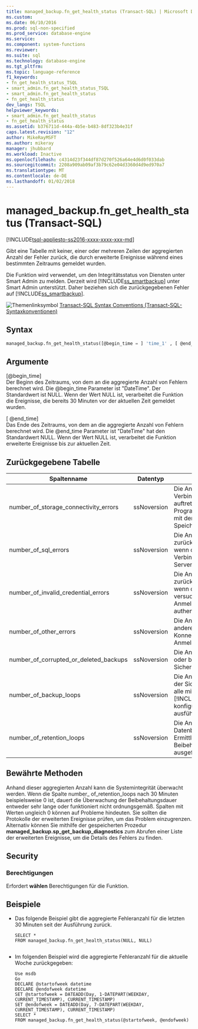 ```yaml
---
title: managed_backup.fn_get_health_status (Transact-SQL) | Microsoft Docs
ms.custom: 
ms.date: 06/10/2016
ms.prod: sql-non-specified
ms.prod_service: database-engine
ms.service: 
ms.component: system-functions
ms.reviewer: 
ms.suite: sql
ms.technology: database-engine
ms.tgt_pltfrm: 
ms.topic: language-reference
f1_keywords:
- fn_get_health_status_TSQL
- smart_admin.fn_get_health_status_TSQL
- smart_admin.fn_get_health_status
- fn_get_health_status
dev_langs: TSQL
helpviewer_keywords:
- smart_admin.fn_get_health_status
- fn_get_health_status
ms.assetid: b376711d-444a-4b5e-b483-8df323b4e31f
caps.latest.revision: "12"
author: MikeRayMSFT
ms.author: mikeray
manager: jhubbard
ms.workload: Inactive
ms.openlocfilehash: c4314d23f344df87d270f526a64e4d6d0f033dab
ms.sourcegitcommit: 2208a909ab09af3b79c62e04d3360d4d9ed970a7
ms.translationtype: MT
ms.contentlocale: de-DE
ms.lasthandoff: 01/02/2018
---
```

# <a name="managedbackupfngethealthstatus-transact-sql"></a>managed_backup.fn_get_health_status (Transact-SQL)
[!INCLUDE[tsql-appliesto-ss2016-xxxx-xxxx-xxx-md](../../includes/tsql-appliesto-ss2016-xxxx-xxxx-xxx-md.md)]

  Gibt eine Tabelle mit keiner, einer oder mehreren Zeilen der aggregierten Anzahl der Fehler zurück, die durch erweiterte Ereignisse während eines bestimmten Zeitraums gemeldet wurden.  
  
 Die Funktion wird verwendet, um den Integritätsstatus von Diensten unter Smart Admin zu melden.  Derzeit wird [!INCLUDE[ss_smartbackup](../../includes/ss-smartbackup-md.md)] unter Smart Admin unterstützt. Daher beziehen sich die zurückgegebenen Fehler auf [!INCLUDE[ss_smartbackup](../../includes/ss-smartbackup-md.md)].  
  
 
 ![Themenlinksymbol](../../database-engine/configure-windows/media/topic-link.gif "Topic link icon") [Transact-SQL Syntax Conventions (Transact-SQL-Syntaxkonventionen)](../../t-sql/language-elements/transact-sql-syntax-conventions-transact-sql.md)  
  
## <a name="syntax"></a>Syntax  
  
```sql  
managed_backup.fn_get_health_status([@begin_time = ] 'time_1' , [ @end_time = ] 'time_2')  
```  
  
##  <a name="Arguments"></a> Argumente  
 [@begin_time]  
 Der Beginn des Zeitraums, von dem an die aggregierte Anzahl von Fehlern berechnet wird.  Die @begin_time Parameter ist "DateTime". Der Standardwert ist NULL. Wenn der Wert NULL ist, verarbeitet die Funktion die Ereignisse, die bereits 30 Minuten vor der aktuellen Zeit gemeldet wurden.  
  
 [ @end_time]  
 Das Ende des Zeitraums, von dem an die aggregierte Anzahl von Fehlern berechnet wird. Die @end_time Parameter ist "DateTime" hat den Standardwert NULL. Wenn der Wert NULL ist, verarbeitet die Funktion erweiterte Ereignisse bis zur aktuellen Zeit.  
  
## <a name="table-returned"></a>Zurückgegebene Tabelle  
  
|Spaltenname|Datentyp|Description|  
|-----------------|---------------|-----------------|  
|number_of_storage_connectivity_errors|ssNoversion|Die Anzahl von Verbindungsfehlern, die auftreten, wenn das Programm eine Verbindung mit dem Windows Azure-Speicherkonto herstellt.|  
|number_of_sql_errors|ssNoversion|Die Anzahl der Fehler, die zurückgegeben werden, wenn das Programm eine Verbindung mit der SQL Server Engine herstellt.|  
|number_of_invalid_credential_errors|ssNoversion|Die Anzahl der Fehler, die zurückgegeben werden, wenn das Programm versucht, sich mit den SQL-Anmeldeinformationen zu authentifizieren.|  
|number_of_other_errors|ssNoversion|Die Anzahl der Fehler aus anderen Kategorien außer Konnektivität, SQL oder Anmeldeinformationen.|  
|number_of_corrupted_or_deleted_backups|ssNoversion|Die Anzahl der gelöschten oder beschädigte Sicherungsdateien.|  
|number_of_backup_loops|ssNoversion|Die Anzahl der Scans, die der Sicherungs-Agent für alle mit [!INCLUDE[ss_smartbackup](../../includes/ss-smartbackup-md.md)] konfigurierten Datenbanken ausführt sind.|  
|number_of_retention_loops|ssNoversion|Die Anzahl der Datenbankscans, die zur Ermittlung der festgelegten Beibehaltungsdauer ausgeführt werden.|  
  
## <a name="best-practices"></a>Bewährte Methoden  
 Anhand dieser aggregierten Anzahl kann die Systemintegrität überwacht werden. Wenn die Spalte number_ of_retention_loops nach 30 Minuten beispielsweise 0 ist, dauert die Überwachung der Beibehaltungsdauer entweder sehr lange oder funktioniert nicht ordnungsgemäß. Spalten mit Werten ungleich 0 können auf Probleme hindeuten. Sie sollten die Protokolle der erweiterten Ereignisse prüfen, um das Problem einzugrenzen. Alternativ können Sie mithilfe der gespeicherten Prozedur **managed_backup.sp_get_backup_diagnostics** zum Abrufen einer Liste der erweiterten Ereignisse, um die Details des Fehlers zu finden.  
  
## <a name="security"></a>Security  
  
### <a name="permissions"></a>Berechtigungen  
 Erfordert **wählen** Berechtigungen für die Funktion.  
  
## <a name="examples"></a>Beispiele  
  
-   Das folgende Beispiel gibt die aggregierte Fehleranzahl für die letzten 30 Minuten seit der Ausführung zurück.  
  
    ```  
    SELECT *  
    FROM managed_backup.fn_get_health_status(NULL, NULL)  
  
    ```  
  
-   Im folgenden Beispiel wird die aggregierte Fehleranzahl für die aktuelle Woche zurückgegeben:  
  
    ```  
    Use msdb  
    Go  
    DECLARE @startofweek datetime  
    DECLARE @endofweek datetime  
    SET @startofweek = DATEADD(Day, 1-DATEPART(WEEKDAY, CURRENT_TIMESTAMP), CURRENT_TIMESTAMP)   
    SET @endofweek = DATEADD(Day, 7-DATEPART(WEEKDAY, CURRENT_TIMESTAMP), CURRENT_TIMESTAMP)  
    SELECT *  
    FROM managed_backup.fn_get_health_status(@startofweek, @endofweek)  
  
    ```  
  
  
